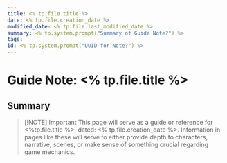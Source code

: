 ```yaml
---
title: <% tp.file.title %>
date: <% tp.file.creation_date %>
modified_date: <% tp.file.last_modified_date %>
summary: <% tp.system.prompt("Summary of Guide Note?") %>
tags: 
id: <% tp.system.prompt("UUID for Note?") %>
---
```

# Guide Note: <% tp.file.title %>

## Summary

> [!NOTE] Important
> This page will serve as a guide or reference for <%tp.file.title %>, dated: <% tp.file.creation_date %>. Information in pages like these will serve to either provide depth to characters, narrative, scenes, or make sense of something crucial regarding game mechanics.

